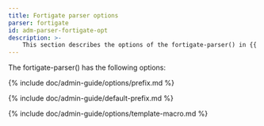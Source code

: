 ```yaml
---
title: Fortigate parser options
parser: fortigate
id: adm-parser-fortigate-opt
description: >-
	This section describes the options of the fortigate-parser() in {{ site.product.short_name }}.
---
```


The fortigate-parser() has the following options:

{% include doc/admin-guide/options/prefix.md %}

{% include doc/admin-guide/default-prefix.md %}

{% include doc/admin-guide/options/template-macro.md %}
